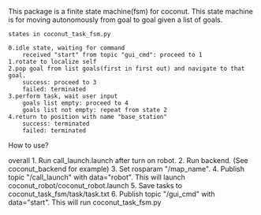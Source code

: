 This package is a finite state machine(fsm) for coconut.
This state machine is for moving autonomously from goal to goal given a list of goals.

    states in coconut_task_fsm.py
    
    0.idle state, waiting for command
        received "start" from topic "gui_cmd": proceed to 1
    1.rotate to localize self
    2.pop goal from list goals(first in first out) and navigate to that goal.
        success: proceed to 3
        failed: terminated
    3.perform task, wait user input
        goals list empty: proceed to 4
        goals list not empty: repeat from state 2 
    4.return to position with name "base_station"
        success: terminated
        failed: terminated


How to use?

overall
    1. Run call_launch.launch after turn on robot.
    2. Run backend. (See coconut_backend for example)
    3. Set rosparam "/map_name".
    4. Publish topic "/call_launch" with data="robot". This will launch coconut_robot/coconut_robot.launch
    5. Save tasks to coconut_task_fsm/task/task.txt
    6. Publish topic "/gui_cmd" with data="start". This will run coconut_task_fsm.py
